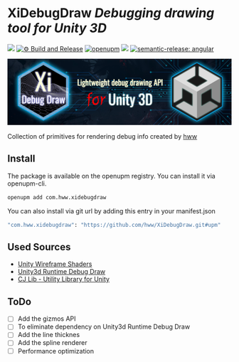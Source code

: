 # XiDebugDraw _Debugging drawing tool for Unity 3D_

![](https://img.shields.io/badge/unity-2018.3%20or%20later-green.svg)
[![⚙ Build and Release](https://github.com/hww/XiDebugDraw/actions/workflows/ci.yml/badge.svg)](https://github.com/hww/XiDebugDraw/actions/workflows/ci.yml)
[![openupm](https://img.shields.io/npm/v/com.hww.xidebugdraw?label=openupm&registry_uri=https://package.openupm.com)](https://openupm.com/packages/com.hww.xidebugdraw/)
[![](https://img.shields.io/github/license/hww/XiDebugDraw.svg)](https://github.com/hww/XiDebugDraw/blob/master/LICENSE)
[![semantic-release: angular](https://img.shields.io/badge/semantic--release-angular-e10079?logo=semantic-release)](https://github.com/semantic-release/semantic-release)

![XiDebugDraw Title Image](/Documentation/title_image.png)
 
Collection of primitives for rendering debug info created by [hww](https://github.com/hww)


## Install

The package is available on the openupm registry. You can install it via openupm-cli.

```bash
openupm add com.hww.xidebugdraw
```
You can also install via git url by adding this entry in your manifest.json

```bash
"com.hww.xidebugdraw": "https://github.com/hww/XiDebugDraw.git#upm"
```

## Used Sources

- [Unity Wireframe Shaders](https://github.com/Chaser324/unity-wireframe)
- [Unity3d Runtime Debug Draw](https://github.com/jagt/unity3d-runtime-debug-draw)
- [CJ Lib - Utility Library for Unity](https://github.com/TheAllenChou/unity-cj-lib)


## ToDo

- [ ] Add the gizmos API
- [ ] To eliminate dependency on Unity3d Runtime Debug Draw
- [ ] Add the line thicknes
- [ ] Add the spline renderer
- [ ] Performance optimization
